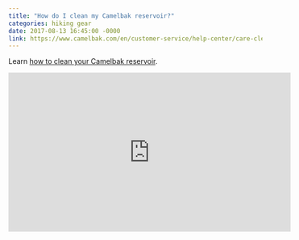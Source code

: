 ```yaml
---
title: "How do I clean my Camelbak reservoir?"
categories: hiking gear
date: 2017-08-13 16:45:00 -0000
link: https://www.camelbak.com/en/customer-service/help-center/care-cleaning/product-cleaning/how-to-clean-reservoir
---
```

Learn [how to clean your Camelbak reservoir](https://www.camelbak.com/en/customer-service/help-center/care-cleaning/product-cleaning/how-to-clean-reservoir).

<div><iframe width="560" height="315" src="https://www.youtube.com/embed/FEP4GAk1TOQ" frameborder="0" allowfullscreen></iframe></div>